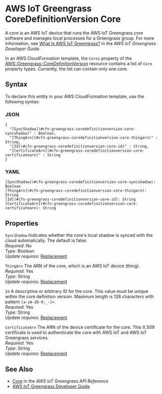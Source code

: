 # AWS IoT Greengrass CoreDefinitionVersion Core<a name="aws-properties-greengrass-coredefinitionversion-core"></a>

<a name="aws-properties-greengrass-coredefinitionversion-core-description"></a> A core is an AWS IoT device that runs the AWS IoT Greengrass core software and manages local processes for a Greengrass group\. For more information, see [What Is AWS IoT Greengrass?](https://docs.aws.amazon.com/greengrass/latest/developerguide/what-is-gg.html) in the *AWS IoT Greengrass Developer Guide*\.

<a name="aws-properties-greengrass-coredefinitionversion-core-inheritance"></a> In an AWS CloudFormation template, the `Cores` property of the [AWS::Greengrass::CoreDefinitionVersion](aws-resource-greengrass-coredefinitionversion.md) resource contains a list of `Core` property types\. Currently, the list can contain only one core\.

## Syntax<a name="aws-properties-greengrass-coredefinitionversion-core-syntax"></a>

To declare this entity in your AWS CloudFormation template, use the following syntax:

### JSON<a name="aws-properties-greengrass-coredefinitionversion-core-syntax.json"></a>

```
{
  "[SyncShadow](#cfn-greengrass-coredefinitionversion-core-syncshadow)" : Boolean,
  "[ThingArn](#cfn-greengrass-coredefinitionversion-core-thingarn)" : String,
  "[Id](#cfn-greengrass-coredefinitionversion-core-id)" : String,
  "[CertificateArn](#cfn-greengrass-coredefinitionversion-core-certificatearn)" : String
}
```

### YAML<a name="aws-properties-greengrass-coredefinitionversion-core-syntax.yaml"></a>

```
[SyncShadow](#cfn-greengrass-coredefinitionversion-core-syncshadow): Boolean
[ThingArn](#cfn-greengrass-coredefinitionversion-core-thingarn): String
[Id](#cfn-greengrass-coredefinitionversion-core-id): String
[CertificateArn](#cfn-greengrass-coredefinitionversion-core-certificatearn): String
```

## Properties<a name="aws-properties-greengrass-coredefinitionversion-core-properties"></a>

`SyncShadow`  <a name="cfn-greengrass-coredefinitionversion-core-syncshadow"></a>
Indicates whether the core's local shadow is synced with the cloud automatically\. The default is false\.  
 *Required*: No  
 *Type*: Boolean  
 *Update requires*: [Replacement](using-cfn-updating-stacks-update-behaviors.md#update-replacement) 

`ThingArn`  <a name="cfn-greengrass-coredefinitionversion-core-thingarn"></a>
The ARN of the core, which is an AWS IoT device \(thing\)\.  
 *Required*: Yes  
 *Type*: String  
 *Update requires*: [Replacement](using-cfn-updating-stacks-update-behaviors.md#update-replacement) 

`Id`  <a name="cfn-greengrass-coredefinitionversion-core-id"></a>
A descriptive or arbitrary ID for the core\. This value must be unique within the core definition version\. Maximum length is 128 characters with pattern `[a-zA-Z0-9:_-]+`\.  
 *Required*: Yes  
 *Type*: String  
 *Update requires*: [Replacement](using-cfn-updating-stacks-update-behaviors.md#update-replacement) 

`CertificateArn`  <a name="cfn-greengrass-coredefinitionversion-core-certificatearn"></a>
The ARN of the device certificate for the core\. This X\.509 certificate is used to authenticate the core with AWS IoT and AWS IoT Greengrass services\.  
 *Required*: Yes  
 *Type*: String  
 *Update requires*: [Replacement](using-cfn-updating-stacks-update-behaviors.md#update-replacement) 

## See Also<a name="aws-properties-greengrass-coredefinitionversion-core-seealso"></a>
+ [Core](https://docs.aws.amazon.com/greengrass/latest/apireference/definitions-core.html) in the *AWS IoT Greengrass API Reference*
+ [AWS IoT Greengrass Developer Guide](https://docs.aws.amazon.com/greengrass/latest/developerguide/)